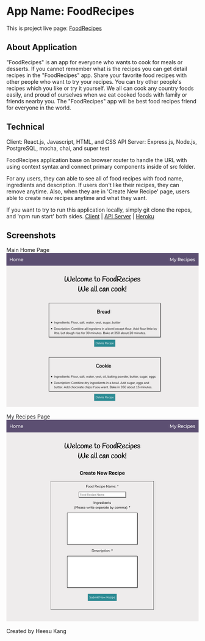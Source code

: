 # App Name: FoodRecipes

This is project live page: [FoodRecipes](https://foodrecipes.now.sh/)

## About Application

"FoodRecipes" is an app for everyone who wants to cook for meals or desserts. 
If you cannot remember what is the recipes you can get detail recipes in the "FoodRecipes" app.
Share your favorite food recipes with other people who want to try your recipes.
You can try other people's recipes which you like or try it yourself.
We all can cook any country foods easily, and proud of ourselves when we eat cooked foods with family or friends nearby you.
The "FoodRecipes" app will be best food recipes friend for everyone in the world.

## Technical

Client: React.js, Javascript, HTML, and CSS
API Server: Express.js, Node.js, PostgreSQL, mocha, chai, and super test

FoodRecipes application base on browser router to handle the URL with using context syntax and connect primary components inside of src folder.

For any users, they can able to see all of food recipes with food name, ingredients and description.
If users don't like their recipes, they can remove anytime.
Also, when they are in 'Create New Recipe' page, users able to create new recipes anytime and what they want.

If you want to try to run this application locally, simply git clone the repos, and 'npm run start' both sides.
[Client](https://github.com/hskang135/Food-Recipes-Client) | [API Server](https://github.com/hskang135/Food-Recipes-Server) | [Heroku](https://whispering-dawn-16121.herokuapp.com/)

## Screenshots

Main Home Page
![Main Home Page](./screenshot/home.png)

My Recipes Page
![My Recipes Page with Create New form](./screenshot/myrecipes.png)

Created by Heesu Kang
